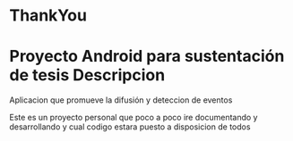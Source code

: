 ThankYou
========
Proyecto Android para sustentación de tesis
Descripcion
========
Aplicacion que promueve la difusión y deteccion de eventos

Este es un proyecto personal que poco a poco ire documentando y desarrollando y cual codigo estara puesto a disposicion de todos
